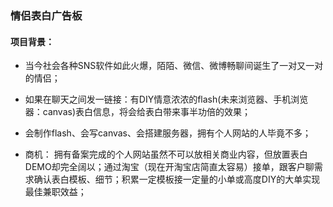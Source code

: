 ### 情侣表白广告板

#### 项目背景：
* 当今社会各种SNS软件如此火爆，陌陌、微信、微博畅聊间诞生了一对又一对的情侣；

* 如果在聊天之间发一链接：有DIY情意浓浓的flash(未来浏览器、手机浏览器：canvas)表白信息，将会给表白带来事半功倍的效果；

* 会制作flash、会写canvas、会搭建服务器，拥有个人网站的人毕竟不多；

* 商机： 拥有备案完成的个人网站虽然不可以放相关商业内容，但放置表白DEMO却完全阔以；通过淘宝（现在开淘宝店简直太容易）接单，跟客户聊需求确认表白模板、细节；积累一定模板接一定量的小单或高度DIY的大单实现最佳兼职效益；
